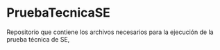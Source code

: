 # PruebaTecnicaSE
Repositorio que contiene los archivos necesarios para la ejecución de la prueba técnica de SE,
